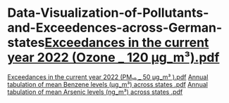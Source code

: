 # Data-Visualization-of-Pollutants-and-Exceedences-across-German-states[Exceedances in the current year 2022 (Ozone _ 120 μg_m³).pdf](https://github.com/Shuvam-M-Astro/Data-Visualization-of-Pollutants-and-Exceedences-across-German-states/files/9899203/Exceedances.in.the.current.year.2022.Ozone._.120.g_m.pdf)
[Exceedances in the current year 2022 (PM₁₀ _ 50 μg_m³ ).pdf](https://github.com/Shuvam-M-Astro/Data-Visualization-of-Pollutants-and-Exceedences-across-German-states/files/9899204/Exceedances.in.the.current.year.2022.PM._.50.g_m.pdf)
[Annual tabulation of mean Benzene levels (µg_m³) across states .pdf](https://github.com/Shuvam-M-Astro/Data-Visualization-of-Pollutants-and-Exceedences-across-German-states/files/9899205/Annual.tabulation.of.mean.Benzene.levels.g_m.across.states.pdf)
[Annual tabulation of mean Arsenic levels (ng_m³) across states .pdf](https://github.com/Shuvam-M-Astro/Data-Visualization-of-Pollutants-and-Exceedences-across-German-states/files/9899206/Annual.tabulation.of.mean.Arsenic.levels.ng_m.across.states.pdf)
